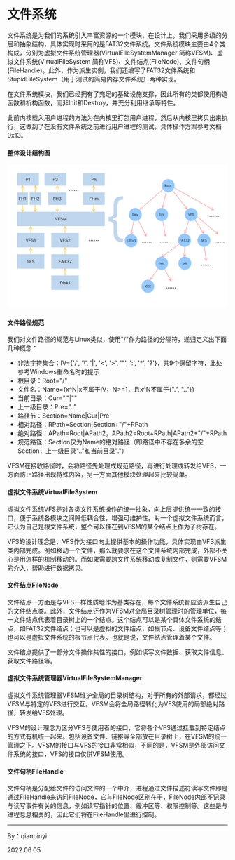 # 文件系统

​		文件系统是为我们的系统引入丰富资源的一个模块，在设计上，我们采用多级的分层和抽象结构，具体实现时采用的是FAT32文件系统。文件系统模块主要由4个类构成，分别为虚拟文件系统管理器(VirtualFileSystemManager 简称VFSM)、虚拟文件系统(VirtualFileSystem 简称VFS)、文件结点(FileNode)、文件句柄(FileHandle)。此外，作为派生实例，我们还编写了FAT32文件系统和StupidFileSystem（用于测试的简易内存文件系统）两种实现。

​		在文件系统模块，我们已经拥有了充足的基础设施支撑，因此所有的类都使用构造函数和析构函数，而非Init和Destroy，并充分利用继承等特性。

​		此前内核载入用户进程的方法为在内核里打包用户进程，然后从内核里拷贝出来执行，这做到了在没有文件系统之前进行用户进程的测试，具体操作方案参考文档0x13。



#### 整体设计结构图

![整体设计结构图](./Pics/POS_Doc-3.png)



#### 文件路径规范

​		我们对文件路径的规范与Linux类似，使用"/"作为路径的分隔符，递归定义出下面几种概念：

* 非法字符集合：IV={'/', '\\', '|', '<', '>', '"', ':', '*', '?'}，共9个保留字符，此处参考Windows重命名时的提示
* 根目录：Root="/"
* 文件名：Name={x^N|x不属于IV，N>=1，且x^N不属于{".", ".."}}
* 当前目录：Cur="."|""
* 上一级目录：Pre=".."
* 路径节：Section=Name|Cur|Pre
* 相对路径：RPath=Section|Section+"/"+RPath
* 绝对路径：APath=Root|APath2，APath2=Root+RPath|APath2+"/"+RPath
* 规范路径：Section仅为Name的绝对路径（即路径中不存在多余的空Section，上一级目录".."和当前目录"."）

VFSM在接收路径时，会将路径先处理成规范路径，再进行处理或转发给VFS，一方面防止路径出现特殊内容，另一方面其他模块处理起来比较简单。



#### 虚拟文件系统VirtualFileSystem

​		虚拟文件系统VFS是对各类文件系统操作的统一抽象，向上层提供统一一致的接口，便于系统各模块之间降低耦合性，增强可维护性。对一个虚拟文件系统而言，它认为自己是根文件系统，整个可以挂在到VFSM的某个结点上作为子树存在。

​		VFS的设计理念是，VFS作为接口向上提供基本的操作功能，具体实现由VFS派生类内部完成。例如移动一个文件，那么就要求在这个文件系统内部完成，外部不关心是用怎样的机制移动的。而如果需要跨文件系统移动或复制文件，则需要VFSM的介入，帮助进行数据拷贝。



#### 文件结点FileNode

​		文件结点一方面是与VFS一样性质地作为基类存在，每个文件系统都应该派生自己的文件结点类。此外，文件结点还作为VFSM对全局目录树管理时的管理单位，每一文件结点代表着目录树上的一个结点。这个结点可以是某个具体文件系统的结点，如FAT32文件结点；也可以是虚拟的文件结点，如根节点、设备文件结点等；也可以是虚拟文件系统的根节点代表。也就是说，文件结点管理着某个文件。

​		文件结点提供了一部分文件操作共性的接口，例如读写文件数据、获取文件信息、获取文件路径等。



#### 虚拟文件系统管理器VirtualFileSystemManager

​		虚拟文件系统管理器VFSM维护全局的目录树结构，对于所有的外部请求，都经过VFSM与特定的VFS进行交互。VFSM会将全局路径转化为VFS使用的局部绝对路径，转发给VFS处理。

​		VFSM的设计理念为区分VFS与使用者的接口，它将各个VFS通过挂载到特定结点的方式有机统一起来。包括设备文件、链接等全部放在目录树上，在VFSM的统一管理之下。VFSM的接口与VFS的接口非常相似，不同的是，VFSM是外部访问文件系统的接口，VFS的接口仅供VFSM使用。



#### 文件句柄FileHandle

​		文件句柄是分配给文件的访问文件的一个中介，进程通过文件描述符读写文件即是通过FileHandle来访问FileNode，它与FileNode区别在于，FileNode内部不记录与读写事件有关的信息，例如读写指针的位置、缓冲区等、权限控制等。这些是与进程息息相关的，因此它们将在FileHandle里进行控制。





--------------------

By：qianpinyi

2022.06.05